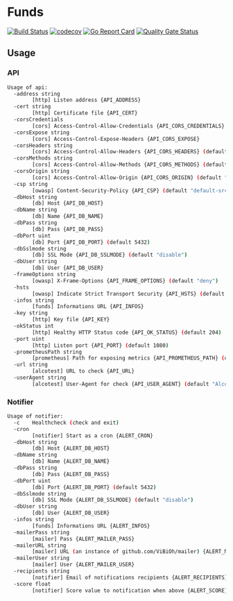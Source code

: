 # Funds

[![Build Status](https://travis-ci.com/ViBiOh/funds.svg?branch=master)](https://travis-ci.com/ViBiOh/funds)
[![codecov](https://codecov.io/gh/ViBiOh/funds/branch/master/graph/badge.svg)](https://codecov.io/gh/ViBiOh/funds)
[![Go Report Card](https://goreportcard.com/badge/github.com/ViBiOh/funds)](https://goreportcard.com/report/github.com/ViBiOh/funds)
[![Quality Gate Status](https://sonarcloud.io/api/project_badges/measure?project=ViBiOh_funds&metric=alert_status)](https://sonarcloud.io/dashboard?id=ViBiOh_funds)

## Usage

### API

```bash
Usage of api:
  -address string
        [http] Listen address {API_ADDRESS}
  -cert string
        [http] Certificate file {API_CERT}
  -corsCredentials
        [cors] Access-Control-Allow-Credentials {API_CORS_CREDENTIALS}
  -corsExpose string
        [cors] Access-Control-Expose-Headers {API_CORS_EXPOSE}
  -corsHeaders string
        [cors] Access-Control-Allow-Headers {API_CORS_HEADERS} (default "Content-Type")
  -corsMethods string
        [cors] Access-Control-Allow-Methods {API_CORS_METHODS} (default "GET")
  -corsOrigin string
        [cors] Access-Control-Allow-Origin {API_CORS_ORIGIN} (default "*")
  -csp string
        [owasp] Content-Security-Policy {API_CSP} (default "default-src 'self'; base-uri 'self'")
  -dbHost string
        [db] Host {API_DB_HOST}
  -dbName string
        [db] Name {API_DB_NAME}
  -dbPass string
        [db] Pass {API_DB_PASS}
  -dbPort uint
        [db] Port {API_DB_PORT} (default 5432)
  -dbSslmode string
        [db] SSL Mode {API_DB_SSLMODE} (default "disable")
  -dbUser string
        [db] User {API_DB_USER}
  -frameOptions string
        [owasp] X-Frame-Options {API_FRAME_OPTIONS} (default "deny")
  -hsts
        [owasp] Indicate Strict Transport Security {API_HSTS} (default true)
  -infos string
        [funds] Informations URL {API_INFOS}
  -key string
        [http] Key file {API_KEY}
  -okStatus int
        [http] Healthy HTTP Status code {API_OK_STATUS} (default 204)
  -port uint
        [http] Listen port {API_PORT} (default 1080)
  -prometheusPath string
        [prometheus] Path for exposing metrics {API_PROMETHEUS_PATH} (default "/metrics")
  -url string
        [alcotest] URL to check {API_URL}
  -userAgent string
        [alcotest] User-Agent for check {API_USER_AGENT} (default "Alcotest")
```

### Notifier

```bash
Usage of notifier:
  -c    Healthcheck (check and exit)
  -cron
        [notifier] Start as a cron {ALERT_CRON}
  -dbHost string
        [db] Host {ALERT_DB_HOST}
  -dbName string
        [db] Name {ALERT_DB_NAME}
  -dbPass string
        [db] Pass {ALERT_DB_PASS}
  -dbPort uint
        [db] Port {ALERT_DB_PORT} (default 5432)
  -dbSslmode string
        [db] SSL Mode {ALERT_DB_SSLMODE} (default "disable")
  -dbUser string
        [db] User {ALERT_DB_USER}
  -infos string
        [funds] Informations URL {ALERT_INFOS}
  -mailerPass string
        [mailer] Pass {ALERT_MAILER_PASS}
  -mailerURL string
        [mailer] URL (an instance of github.com/ViBiOh/mailer) {ALERT_MAILER_URL}
  -mailerUser string
        [mailer] User {ALERT_MAILER_USER}
  -recipients string
        [notifier] Email of notifications recipients {ALERT_RECIPIENTS}
  -score float
        [notifier] Score value to notification when above {ALERT_SCORE} (default 25)
```
